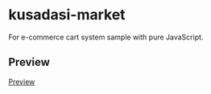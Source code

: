 # kusadasi-market
For e-commerce cart system sample with pure JavaScript.
## Preview
[Preview](https://raw.githack.com/emrecoban/kusadasi-market/1d64e3383666333db1c00e500765c3d7a0fe030b/index.html)
